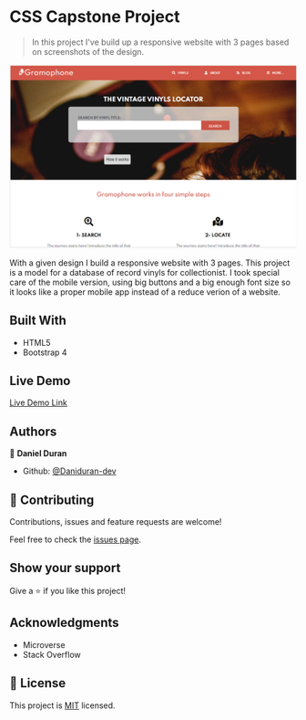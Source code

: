 # CSS Capstone Project

> In this project I've build up a responsive website with 3 pages based on screenshots of the design.

![screenshot](./img/screenshot.png)

With a given design I build a responsive website with 3 pages. This project is a model for a database of record vinyls for collectionist. I took special care of the mobile version, using big buttons and a big enough font size so it looks like a proper mobile app instead of a reduce verion of a website.

## Built With

- HTML5
- Bootstrap 4

## Live Demo

[Live Demo Link](https://raw.githack.com/Daniduran-dev/capstone-css/feature/index.html)


## Authors

👤 **Daniel Duran**

- Github: [@Daniduran-dev](https://github.com/Daniduran-dev)

## 🤝 Contributing

Contributions, issues and feature requests are welcome!

Feel free to check the [issues page](issues/).

## Show your support

Give a ⭐️ if you like this project!

## Acknowledgments

- Microverse
- Stack Overflow

## 📝 License

This project is [MIT](lic.url) licensed.
